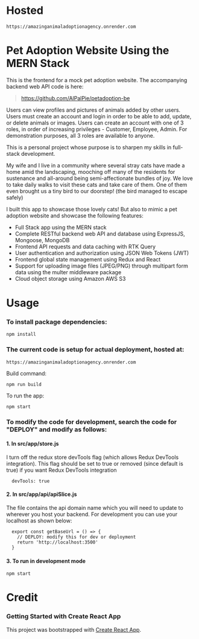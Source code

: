 # Hosted
```
https://amazinganimaladoptionagency.onrender.com
```


# Pet Adoption Website Using the MERN Stack

This is the frontend for a mock pet adoption website. The accompanying backend web API code is here:
> https://github.com/AlPalPie/petadoption-be

Users can view profiles and pictures of animals added by other users.
Users must create an account and login in order to be able to add, update, or delete animals or images.
Users can create an account with one of 3 roles, in order of increasing privileges - Customer, Employee, Admin.
For demonstration purposes, all 3 roles are available to anyone.

This is a personal project whose purpose is to sharpen my skills in full-stack development.

My wife and I live in a community where several stray cats have made a home amid the landscaping, mooching off many of the residents for sustenance and all-around being semi-affectionate bundles of joy. 
We love to take daily walks to visit these cats and take care of them. One of them even brought us a tiny bird to our doorstep! (the bird managed to escape safely)

I built this app to showcase those lovely cats! But also to mimic a pet adoption website and showcase the following features:

- Full Stack app using the MERN stack
- Complete RESTful backend web API and database using ExpressJS, Mongoose, MongoDB
- Frontend API requests and data caching with RTK Query
- User authentication and authorization using JSON Web Tokens (JWT)
- Frontend global state management using Redux and React
- Support for uploading image files (JPEG/PNG) through multipart form data using the multer middleware package
- Cloud object storage using Amazon AWS S3


# Usage


### To install package dependencies:
```
npm install
```

### The current code is setup for actual deployment, hosted at:
```
https://amazinganimaladoptionagency.onrender.com
```

Build command:
```
npm run build
```

To run the app:
```
npm start
```


### To modify the code for development, search the code for "DEPLOY" and modify as follows:

#### 1. In src/app/store.js

  I turn off the redux store devTools flag (which allows Redux DevTools integration).
  This flag should be set to true or removed (since default is true) if you want Redux DevTools integration

```
  devTools: true
```

#### 2. In src/app/api/apiSlice.js

   The file contains the api domain name which you will need to update to wherever you host your backend.
   For development you can use your localhost as shown below:

```
  export const getBaseUrl = () => {
    // DEPLOY: modify this for dev or deployment
    return 'http://localhost:3500'
  }
```

#### 3. To run in development mode
```
npm start
```



# Credit

### Getting Started with Create React App

This project was bootstrapped with [Create React App](https://github.com/facebook/create-react-app).




